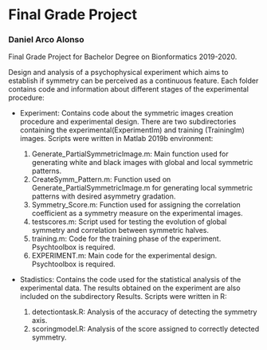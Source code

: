 # Final Grade Project
### Daniel Arco Alonso
Final Grade Project for Bachelor Degree on Bionformatics 2019-2020.

Design and analysis of a psychophysical experiment which aims to establish if symmetry can be perceived as a continuous feature.
Each folder contains code and information about different stages of the experimental procedure:

* Experiment:
Contains code about the symmetric images creation procedure and experimental design. There are two subdirectories containing the experimental(ExperimentIm) and training (TrainingIm) images. 
Scripts were written in Matlab 2019b environment:
  1. Generate_PartialSymmetricImage.m: Main function used for generating white and black images
  with global and local symmetric patterns.
  2. CreateSymm_Pattern.m: Function used on Generate_PartialSymmetricImage.m for generating local symmetric patterns with desired asymmetry gradation.
  3. Symmetry_Score.m: Function used for assigning the correlation coefficient as a symmetry measure on the experimental images.
  4. testscores.m: Script used for testing the evolution of global symmetry and correlation between symmetric halves.
  5. training.m: Code for the training phase of the experiment. Psychtoolbox is required. 
  6. EXPERIMENT.m: Main code for the experimental design. Psychtoolbox is required.

* Stadistics:
Contains the code used for the statistical analysis of the experimental data. The results obtained on the experiment are also included on the subdirectory Results.
Scripts were written in R:
  1. detectiontask.R: Analysis of the accuracy of detecting the symmetry axis.
  2. scoringmodel.R: Analysis of the score assigned to correctly detected symmetry.
